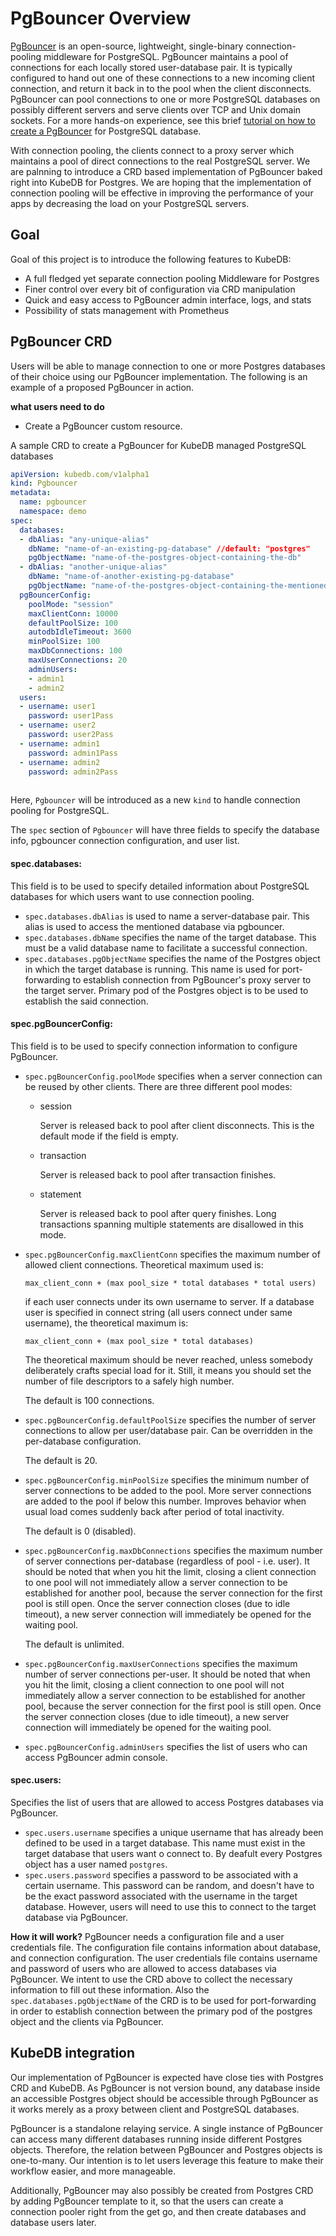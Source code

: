 # PgBouncer Overview

[PgBouncer](https://pgbouncer.github.io/) is an open-source, lightweight, single-binary connection-pooling middleware for PostgreSQL. PgBouncer maintains a pool of connections for each locally stored user-database pair. It is typically configured to hand out one of these connections to a new incoming client connection, and return it back in to the pool when the client disconnects. PgBouncer can pool connections to one or more PostgreSQL databases on possibly different servers and serve clients over TCP and Unix domain sockets. For a more hands-on experience, see this brief [tutorial on how to create a PgBouncer](https://pgdash.io/blog/pgbouncer-connection-pool.html) for PostgreSQL database.

With connection pooling, the clients connect to a proxy server which maintains a pool of direct connections to the real PostgreSQL server. We are palnning to introduce a CRD based implementation of PgBouncer baked right into KubeDB for Postgres. We are hoping that the implementation of connection pooling will be effective in improving the performance of your apps by decreasing the load on your PostgreSQL servers.



## Goal

 Goal of this project is to introduce the following features to KubeDB:

- A full fledged yet separate connection pooling Middleware for Postgres
- Finer control over every bit of configuration via CRD manipulation
- Quick and easy access to PgBouncer admin interface, logs, and stats
- Possibility of stats management with Prometheus

## PgBouncer CRD

Users will be able to manage connection to one or more Postgres databases of their choice using our PgBouncer implementation. The following is an example of a proposed PgBouncer in action.

**what users need to do**

- Create a PgBouncer custom resource.

A sample CRD to create a PgBouncer for KubeDB managed PostgreSQL databases 

```yaml
apiVersion: kubedb.com/v1alpha1
kind: Pgbouncer
metadata:
  name: pgbouncer
  namespace: demo
spec:
  databases:
  - dbAlias: "any-unique-alias" 
    dbName: "name-of-an-existing-pg-database" //default: "postgres"
    pgObjectName: "name-of-the-postgres-object-containing-the-db"   
  - dbAlias: "another-unique-alias"
    dbName: "name-of-another-existing-pg-database"
    pgObjectName: "name-of-the-postgres-object-containing-the-mentioned-db"   
  pgBouncerConfig:
    poolMode: "session"
    maxClientConn: 10000
    defaultPoolSize: 100
    autodbIdleTimeout: 3600
    minPoolSize: 100
    maxDbConnections: 100
    maxUserConnections: 20
    adminUsers:
    - admin1
    - admin2
  users:
  - username: user1
    password: user1Pass
  - username: user2
    password: user2Pass
  - username: admin1
    password: admin1Pass
  - username: admin2
    password: admin2Pass
   
```

Here, `Pgbouncer` will be introduced as a new `kind` to handle connection pooling for PostgreSQL. 

The `spec` section of `Pgbouncer` will have three fields to specify the database info, pgbouncer connection configuration, and user list. 

#### spec.databases:

This field is to be used to specify detailed information about PostgreSQL databases for which users want to use connection pooling.

- `spec.databases.dbAlias` is used to name a server-database pair. This alias is used to access the mentioned database  via pgbouncer. 
- `spec.databases.dbName` specifies the name of the target database. This must be a valid database name to facilitate a successful connection. 
- `spec.databases.pgObjectName` specifies the name of the Postgres object in which the target database is running. This name is used for port-forwarding to establish connection from PgBouncer's proxy server to the target server. Primary pod of the Postgres object is to be used to establish the said connection. 

#### spec.pgBouncerConfig:

This field is to be used to specify connection information to configure PgBouncer.

- `spec.pgBouncerConfig.poolMode` specifies when a server connection can be reused by other clients. There are three different pool modes:

  - session

    Server is released back to pool after client disconnects. This is the default mode if the field is empty.

  - transaction

    Server is released back to pool after transaction finishes.

  - statement

    Server is released back to pool after query finishes. Long transactions spanning multiple statements are disallowed in this mode.

- `spec.pgBouncerConfig.maxClientConn` specifies the maximum number of allowed client connections. Theoretical maximum used is:

  ```
  max_client_conn + (max pool_size * total databases * total users)
  ```

  if each user connects under its own username to server. If a database user is specified in connect string (all users connect under same username), the theoretical maximum is:

  ```
  max_client_conn + (max pool_size * total databases)
  ```

  The theoretical maximum should be never reached, unless somebody deliberately crafts special load for it. Still, it means you should set the number of file descriptors to a safely high number.

  The default is 100 connections.

- `spec.pgBouncerConfig.defaultPoolSize` specifies the number of server connections to allow per user/database pair. Can be overridden in the per-database configuration.

  The default is 20.

- `spec.pgBouncerConfig.minPoolSize` specifies the minimum number of server connections to be added to the pool. More server connections are added to the pool if below this number. Improves behavior when usual load comes suddenly back after period of total inactivity.

  The default is 0 (disabled).

- `spec.pgBouncerConfig.maxDbConnections` specifies the maximum number of server connections per-database (regardless of pool - i.e. user). It should be noted that when you hit the limit, closing a client connection to one pool will not immediately allow a server connection to be established for another pool, because the server connection for the first pool is still open. Once the server connection closes (due to idle timeout), a new server connection will immediately be opened for the waiting pool.

  The default is unlimited.

- `spec.pgBouncerConfig.maxUserConnections` specifies the maximum number of server connections per-user. It should be noted that when you hit the limit, closing a client connection to one pool will not immediately allow a server connection to be established for another pool, because the server connection for the first pool is still open. Once the server connection closes (due to idle timeout), a new server connection will immediately be opened for the waiting pool.

- `spec.pgBouncerConfig.adminUsers` specifies the list of users who can access PgBouncer admin console.

#### spec.users:

Specifies the list of users that are allowed to access Postgres databases via PgBouncer.

- `spec.users.username` specifies a unique username that has already been defined to be used in a target database. This name must exist in the target database that users want o connect to.  By deafult every Postgres object has a user named `postgres`.
- `spec.users.password` specifies a password to be associated with a certain username. This password can be random, and doesn't have to be the exact password associated with the username in the target database. However, users will need to use this to connect to the target database via PgBouncer.  

**How it will work?**
PgBouncer needs a configuration file and a user credentials file. The configuration file contains information about database, and connection configuration. The user credentials file contains username and password of users who are allowed to access databases via PgBouncer.
We intent to use the CRD above to collect the necessary information to fill out these information. Also the `spec.databases.pgObjectName` of the CRD is to be used for port-forwarding in order to establish connection between the primary pod of the postgres object and the clients via PgBouncer.  

## KubeDB integration

Our implementation of PgBouncer is expected have close ties with Postgres CRD and KubeDB. As PgBouncer is not version bound, any database inside an accessible Postgres object should be accessible through PgBouncer as it works merely as a proxy between client and PostgreSQL databases. 

PgBouncer is a standalone relaying service. A single instance of PgBouncer can access many different databases running inside different Postgres objects. Therefore, the relation between PgBouncer and Postgres objects is one-to-many. Our intention is to let users leverage this feature to make their workflow easier, and more manageable. 

Additionally, PgBouncer may also possibly be created from Postgres CRD by adding PgBouncer template to it, so that the users can create a connection pooler right from the get go, and then create databases and database users later.

